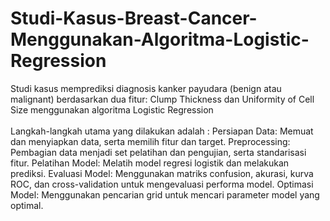 # Studi-Kasus-Breast-Cancer-Menggunakan-Algoritma-Logistic-Regression
Studi kasus memprediksi diagnosis kanker payudara (benign atau malignant) berdasarkan dua fitur: Clump Thickness dan Uniformity of Cell Size menggunakan algoritma Logistic Regression
<br><br>
Langkah-langkah utama yang dilakukan adalah :
Persiapan Data: Memuat dan menyiapkan data, serta memilih fitur dan target.
Preprocessing: Pembagian data menjadi set pelatihan dan pengujian, serta standarisasi fitur.
Pelatihan Model: Melatih model regresi logistik dan melakukan prediksi.
Evaluasi Model: Menggunakan matriks confusion, akurasi, kurva ROC, dan cross-validation untuk mengevaluasi performa model.
Optimasi Model: Menggunakan pencarian grid untuk mencari parameter model yang optimal.
